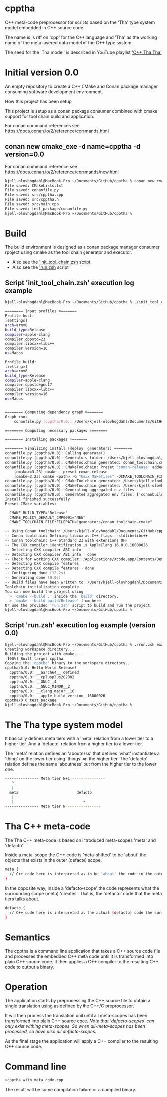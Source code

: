 # cpptha
C++ meta-code preprocessor for scripts based on the 'Tha' type system model embedded in C++ source code

The name is is riff on 'cpp' for the C++ language and 'Tha' as the working name of the meta layered data model of the C++ type system.

The seed for the 'Tha model' is described in YouTube playlist ['C++ Tha Tha'](https://www.youtube.com/watch?v=zdF_evtjJGg&list=PLl2MXgNWEbwE34Cxjx9uW-wdq7RyZ_uQj)

# Initial version 0.0

An empty repository to create a C++ CMake and Conan package manager consuming software development environment.

How this project has been setup

This project is setup as a conan package consumer combined with cmake support for tool chain build and application.

For conan command references see https://docs.conan.io/2/reference/commands.html

## conan new cmake_exe -d name=cpptha -d version=0.0

For conan command reference see https://docs.conan.io/2/reference/commands/new.html

```sh
kjell-olovhogdahl@MacBook-Pro ~/Documents/GitHub/cpptha % conan new cmake_exe -d name=cpptha -d version=0.0
File saved: CMakeLists.txt
File saved: conanfile.py
File saved: src/cpptha.cpp
File saved: src/cpptha.h
File saved: src/main.cpp
File saved: test_package/conanfile.py
kjell-olovhogdahl@MacBook-Pro ~/Documents/GitHub/cpptha % 
```

# Build

The build environment is designed as a conan package manager consumer rpoject using cmake as the tool chain generator and executor.

* Also see the ['init_tool_chain.zsh](init_tool_chain.zsh) script.
* Also see the ['run.zsh](run.zsh) script

## Script 'init_tool_chain.zsh' execution log example

```zsh
kjell-olovhogdahl@MacBook-Pro ~/Documents/GitHub/cpptha % ./init_tool_chain.zsh 

======== Input profiles ========
Profile host:
[settings]
arch=armv8
build_type=Release
compiler=apple-clang
compiler.cppstd=23
compiler.libcxx=libc++
compiler.version=16
os=Macos

Profile build:
[settings]
arch=armv8
build_type=Release
compiler=apple-clang
compiler.cppstd=gnu17
compiler.libcxx=libc++
compiler.version=16
os=Macos


======== Computing dependency graph ========
Graph root
    conanfile.py (cpptha/0.0): /Users/kjell-olovhogdahl/Documents/GitHub/cpptha/conanfile.py

======== Computing necessary packages ========

======== Installing packages ========

======== Finalizing install (deploy, generators) ========
conanfile.py (cpptha/0.0): Calling generate()
conanfile.py (cpptha/0.0): Generators folder: /Users/kjell-olovhogdahl/Documents/GitHub/cpptha/build/Release/generators
conanfile.py (cpptha/0.0): CMakeToolchain generated: conan_toolchain.cmake
conanfile.py (cpptha/0.0): CMakeToolchain: Preset 'conan-release' added to CMakePresets.json.
    (cmake>=3.23) cmake --preset conan-release
    (cmake<3.23) cmake <path> -G "Unix Makefiles" -DCMAKE_TOOLCHAIN_FILE=generators/conan_toolchain.cmake  -DCMAKE_POLICY_DEFAULT_CMP0091=NEW -DCMAKE_BUILD_TYPE=Release
conanfile.py (cpptha/0.0): CMakeToolchain generated: /Users/kjell-olovhogdahl/Documents/GitHub/cpptha/build/Release/generators/CMakePresets.json
conanfile.py (cpptha/0.0): CMakeToolchain generated: /Users/kjell-olovhogdahl/Documents/GitHub/cpptha/CMakeUserPresets.json
conanfile.py (cpptha/0.0): Generating aggregated env files
conanfile.py (cpptha/0.0): Generated aggregated env files: ['conanbuild.sh', 'conanrun.sh']
Install finished successfully
Preset CMake variables:

  CMAKE_BUILD_TYPE="Release"
  CMAKE_POLICY_DEFAULT_CMP0091="NEW"
  CMAKE_TOOLCHAIN_FILE:FILEPATH="generators/conan_toolchain.cmake"

-- Using Conan toolchain: /Users/kjell-olovhogdahl/Documents/GitHub/cpptha/build/Release/generators/conan_toolchain.cmake
-- Conan toolchain: Defining libcxx as C++ flags: -stdlib=libc++
-- Conan toolchain: C++ Standard 23 with extensions OFF
-- The CXX compiler identification is AppleClang 16.0.0.16000026
-- Detecting CXX compiler ABI info
-- Detecting CXX compiler ABI info - done
-- Check for working CXX compiler: /Applications/Xcode.app/Contents/Developer/Toolchains/XcodeDefault.xctoolchain/usr/bin/c++ - skipped
-- Detecting CXX compile features
-- Detecting CXX compile features - done
-- Configuring done (12.2s)
-- Generating done (0.0s)
-- Build files have been written to: /Users/kjell-olovhogdahl/Documents/GitHub/cpptha/build/Release
Toolchain initialization complete.
You can now build the project using:
  > 'cmake --build .' inside the 'build' directory.
  > 'cmake --build build/Release' from here
Or use the provided 'run.zsh' script to build and run the project.
kjell-olovhogdahl@MacBook-Pro ~/Documents/GitHub/cpptha % 
```

## Script 'run.zsh' execution log example (version 0.0)

```sh
kjell-olovhogdahl@MacBook-Pro ~/Documents/GitHub/cpptha % ./run.zsh example.cpp
Creating workspace directory...
Building the project with cmake...
[100%] Built target cpptha
Copying the 'cpptha' binary to the workspace directory...
cpptha/0.0: Hello World Release!
  cpptha/0.0: __aarch64__ defined
  cpptha/0.0: __cplusplus202302
  cpptha/0.0: __GNUC__4
  cpptha/0.0: __GNUC_MINOR__2
  cpptha/0.0: __clang_major__16
  cpptha/0.0: __apple_build_version__16000026
cpptha/0.0 test_package
kjell-olovhogdahl@MacBook-Pro ~/Documents/GitHub/cpptha % 
```

# The Tha type system model
It basically defines meta tiers with a 'meta' relation from a lower tier to a higher tier. And a 'defacto' relation from a higher tier to a lower tier.

The 'meta' relation defines an 'aboutness' that defines 'what' instantiates a 'thing' on the lower tier using 'things' on the higher tier. The 'defacto' relation defines the same 'aboutness' but from the higher tier to the lower one.

```sh
--------------- Meta tier N+1 ---------------
   ^                               |
   |                               |   
  meta                          defacto
   |                               |
   |                               v
--------------- Meta tier N ---------------
```

# Tha C++ meta-code

The Tha C++ meta-code is based on introduced meta-scopes 'meta' and 'defacto'.

Inside a meta-scope the C++ code is 'meta-shifted' to be 'about' the objects that exists in the outer (defacto) scope.

```sh
meta {
  // C++ code here is interpreted as to be 'about' the code in the outer scope
}
```

In the opposite way, inside a 'defacto-scope' the code represents what the surrounding scope (meta) 'creates'. That is, the 'defacto' code that the meta tiers talks about.

```sh
defacto {
  // C++ code here is interpreted as the actual (defacto) code the surroudning scope creates or is 'about'
}
```

# Semantics

The cpptha is a command line application that takes a C++ source code file and processes the embedded C++ meta code until it is transformed into plain C++ source code. It then applies a C++ compiler to the resulting C++ code to output a binary.

# Operation

The application starts by preprocessing the C++ source file to obtain a single translation using as defined by the C++/C preprocessor.

It will then process the translation unit until all meta-scopes has been transformed into plain C++ source code. *Note that 'defacto-scopes' can only exist withing meta-scopes. So when all-meta-scopes has been processed, so have also all defacto-scopes.*

As the final stage the application will apply a C++ compiler to the resulting C++ source code.

# Command line

```sh
>cpptha with_meta_code.cpp
```

The result will be some compilation failure or a compiled binary.

